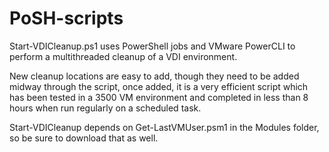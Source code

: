 # PoSH-scripts
Start-VDICleanup.ps1 uses PowerShell jobs and VMware PowerCLI to perform a multithreaded cleanup of a VDI environment.

New cleanup locations are easy to add, though they need to be added midway through the script, once added, it is a very efficient script which has been tested in a 3500 VM environment and completed in less than 8 hours when run regularly on a scheduled task.

Start-VDICleanup depends on Get-LastVMUser.psm1 in the Modules folder, so be sure to download that as well.
